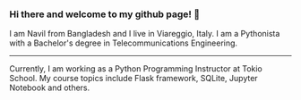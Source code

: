 ### Hi there and welcome to my github page! 👋

I am Navil from Bangladesh and I live in Viareggio, Italy. I am a Pythonista with a Bachelor's degree in Telecommunications Engineering.

---

Currently, I am working as a Python Programming Instructor at Tokio School. My course topics include Flask framework, SQLite, Jupyter Notebook and others.
